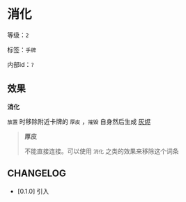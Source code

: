 # 消化

等级：`2`

标签：`手牌`

内部id：`?`

## 效果

**消化**

`放置` 时移除附近卡牌的 `厚皮` ，`摧毁` 自身然后生成 [灰烬](灰烬.md)

> **厚皮**
>
> 不能直接连接。可以使用 `消化` 之类的效果来移除这个词条

## CHANGELOG

- [0.1.0] 引入
